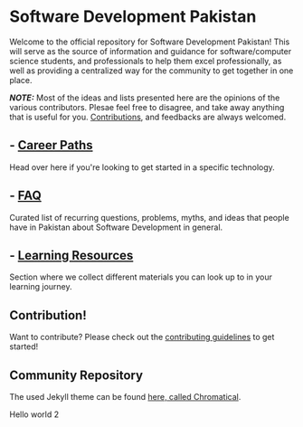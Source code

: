 # Software Development Pakistan

Welcome to the official repository for Software Development Pakistan! This will serve as the source of information and guidance for software/computer science students, and professionals to help them excel professionally, as well as providing a centralized way for the community to get together in one place.

**_NOTE:_** Most of the ideas and lists presented here are the opinions of the various contributors. Plesae feel free to disagree, and take away anything that is useful for you. [Contributions](https://github.com/Software-Development-Pakistan/Software-Development-Pakistan.github.io/blob/master/CONTRIBUTING.md), and feedbacks are always welcomed.

## - [Career Paths](https://github.com/Software-Development-Pakistan/Software-Development-Pakistan.github.io/tree/master/Career%20Paths)

Head over here if you're looking to get started in a specific technology.

## - [FAQ](https://github.com/Software-Development-Pakistan/Software-Development-Pakistan.github.io/tree/master/FAQs)

Curated list of recurring questions, problems, myths, and ideas that people have in Pakistan about Software Development in general.

## - [Learning Resources](https://github.com/Software-Development-Pakistan/Software-Development-Pakistan.github.io/tree/master/Learning%20Resources)

Section where we collect different materials you can look up to in your learning journey.

## Contribution!

Want to contribute? Please check out the [contributing guidelines](https://github.com/Software-Development-Pakistan/Software-Development-Pakistan.github.io/blob/master/CONTRIBUTING.md) to get started!

## Community Repository

The used Jekyll theme can be found [here, called Chromatical](https://github.com/chromatical/jekyll-materialdocs).

Hello world 2
